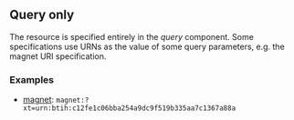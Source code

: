## Query only

The resource is specified entirely in the *query* component. Some specifications use URNs as the value of some query parameters, e.g. the magnet URI specification.

### Examples

- [magnet](../references/magnet.md): `magnet:?xt=urn:btih:c12fe1c06bba254a9dc9f519b335aa7c1367a88a`